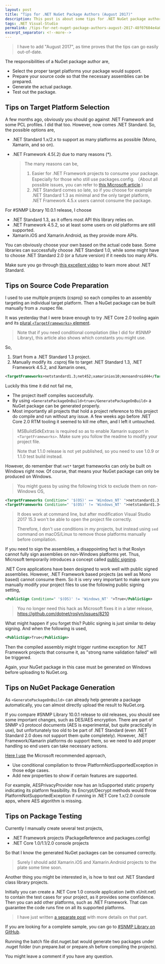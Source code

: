 ```yaml
---
layout: post
title: "Tips for .NET NuGet Package Authors (August 2017)"
description: This post is about some tips for .NET NuGet package authors such as how to select target platforms, how to prepare source code, how to generate the package, and how to test out the package.
tags: .NET Visual-Studio
permalink: /tips-for-net-nuget-package-authors-august-2017-48f07604e4a0
excerpt_separator: <!--more-->
---
```

> I have to add "August 2017", as time proves that the tips can go easily out-of-date.

The responsibilities of a NuGet package author are,

* Select the proper target platforms your package would support.
* Prepare your source code so that the necessary assemblies can be prepared.
* Generate the actual package.
* Test out the package.
<!--more-->

## Tips on Target Platform Selection

A few months ago, obviously you should go against .NET Framework and some PCL profiles. I did that too. However, now comes .NET Standard. So, the possible options are,

* .NET Standard 1.x/2.x to support as many platforms as possible (Mono, Xamarin, and so on).
* .NET Framework 4.5(.2) due to many reasons (*).

  > The many reasons can be,
  >
  > 1. Easier for .NET Framework projects to consume your package. Especially for those who still use packages.config. （About all possible issues, you can refer to [this Microsoft article](https://github.com/dotnet/announcements/issues/31).)
  > 1. .NET Standard comes so late, so if you choose for example .NET Standard 1.3 as minimal and the only target platform, .NET Framework 4.5.x users cannot consume the package.

For #SNMP Library 10.0.1 release, I choose

* .NET Standard 1.3, as it offers most API this library relies on.
* .NET Framework 4.5.2, so at least some users on old platforms are still supported.
* Xamarin.iOS and Xamarin.Android, as they provide more APIs.

You can obviously choose your own based on the actual code base. Some libraries can successfully choose .NET Standard 1.0, while some might have to choose .NET Standard 2.0 (or a future version) if it needs too many APIs.

Make sure you go through [this excellent video](https://learn.microsoft.com/en-us/events/dotnetconf-2017/t112) to learn more about .NET Standard.

## Tips on Source Code Preparation

I used to use multiple projects (csproj) so each compiles to an assembly targeting an individual target platform. Then a NuGet package can be built manually from a .nuspec file.

It was yesterday that I were brave enough to try .NET Core 2.0 tooling again and its [plural `<TargetFrameworks>` element](https://docs.microsoft.com/en-us/dotnet/standard/frameworks#how-to-specify-target-frameworks).

> Note that if you need conditional compilation (like I did for #SNMP Library), this article also shows which constants you might use.

So,

1. Start from a .NET Standard 1.3 project.
1. Manually modify its .csproj file to target .NET Standard 1.3, .NET Framework 4.5.2, and Xamarin ones,

``` xml
<TargetFrameworks>netstandard1.3;net452;xamarinios10;monoandroid44</TargetFrameworks>
```

Luckily this time it did not fail me,

* The project itself compiles successfully.
* By using `<GeneratePackageOnBuild>true</GeneratePackageOnBuild>` a NuGet package can be generated properly.
* Most importantly all projects that hold a project reference to this project do compile and run without any issue. A few weeks ago before .NET Core 2.0 RTM tooling it seemed to kill me often, and I left it untouched.

> MSBuildSdkExtras is required so as to enable Xamarin support in `<TargetFrameworks>`. Make sure you follow the readme to modify your project file.
> 
> Note that 1.1.0 release is not yet published, so you need to use 1.0.9 or 1.1.0 test build instead.

However, do remember that `net*` target frameworks can only be built on Windows right now. Of course, that means your NuGet package can only be produced on Windows.

> You might guess by using the following trick to exclude them on non-Windows OS,

``` xml
<TargetFrameworks Condition=" '$(OS)' == 'Windows_NT' ">netstandard1.3;net452;xamarinios10;monoandroid44</TargetFrameworks>
<TargetFrameworks Condition=" '$(OS)' != 'Windows_NT' ">netstandard1.3</TargetFrameworks>
```
> It does work at command line, but after modification Visual Studio 2017 15.3 won't be able to open the project file correctly.
> 
> Therefore, I don't use conditions in my projects, but instead using `sed` command on macOS/Linux to remove those platforms manually before compilation.

If you need to sign the assemblies, a disappointing fact is that Roslyn cannot fully sign assemblies on non-Windows platforms yet. Thus, Microsoft temporarily introduces a concept called [public signing](https://github.com/dotnet/corefx/blob/master/Documentation/project-docs/public-signing.md).

.NET Core applications have been designed to work well with public signed assemblies. However, .NET Framework based projects (as well as Mono based) cannot consume them. So it is very very important to make sure you manually modify your project files to use the following public signing setting,
```xml
<PublicSign Condition=" '$(OS)' != 'Windows_NT' ">True</PublicSign>
```

> You no longer need this hack as Microsoft fixes it in a later release, https://github.com/dotnet/roslyn/issues/8210

What might happen if you forget this? Public signing is just similar to delay signing. And when the following is used,
```xml
<PublicSign>True</PublicSign>
```

Then the compiled assembly might trigger runtime exception for .NET Framework projects that consume it, as "strong name validation failed" will be triggered.

Again, your NuGet package in this case must be generated on Windows before uploading to NuGet.org.

## Tips on NuGet Package Generation

As `<GeneratePackageOnBuild>` can already help generate a package automatically, you can almost directly upload the result to NuGet.org.

If you compare #SNMP Library 10.0.1 release to old releases, you should see some important changes, such as DES/AES encryption. There are part of SNMP v3 protocol documents (AES is experimental, but quite practically in use), but unfortunately too old to be part of .NET Standard (even .NET Standard 2.0 does not support them quite completely). However, .NET Framework/Xamarin platforms do support them, so we need to add proper handling so end users can take necessary actions.

[Here I use](https://github.com/lextudio/sharpsnmplib/blob/0ce6a822bfc6bf8a1b2a89afbb604605e4af3fb5/SharpSnmpLib/Security/AESPrivacyProvider.cs#L51) the Microsoft recommended approach,

* Use conditional compilation to throw PlatformNotSupportedException in those edge cases.
* Add new properties to show if certain features are supported.

For example, AESPrivacyProvider now has an IsSupported static property indicating its platform feasibility. Its Encrypt/Decrypt methods would throw PlatformNotSupportedException if running in .NET Core 1.x/2.0 console apps, where AES algorithm is missing.

## Tips on Package Testing

Currently I manually create several test projects,

* .NET Framework projects (PackageReference and packages.config)
* .NET Core 1.0/1.1/2.0 console projects

So that I know the generated NuGet packages can be consumed correctly.

> Surely I should add Xamarin.iOS and Xamarin.Android projects to the plate some time soon.

Another thing you might be interested in, is how to test out .NET Standard class library projects.

Initially you can create a .NET Core 1.0 console application (with xUnit.net) to contain the test cases for your project, as it provides some confidence. Then you can add other platforms, such as .NET Framework. That can guarantee the code runs fine on all its supported platforms.

> I have just written [a separate post](/tips-for-net-core-unit-testing-92a8d123a17a) with more details on that part.

If you are looking for a complete sample, you can go to [#SNMP Library on GitHub](https://github.com/lextudio/sharpsnmplib).

Running the batch file dist.nuget.bat would generate two packages under .nuget folder (run prepare.bat or prepare.sh before compiling the projects).

You might leave a comment if you have any question.
